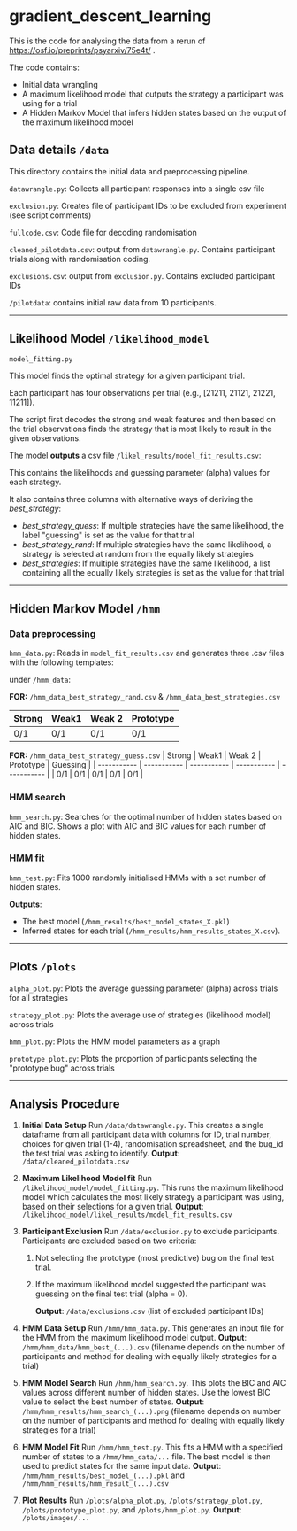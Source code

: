 # gradient_descent_learning

This is the code for analysing the data from a rerun of https://osf.io/preprints/psyarxiv/75e4t/ .

The code contains:
- Initial data wrangling
- A maximum likelihood model that outputs the strategy a participant was using for a trial
- A Hidden Markov Model that infers hidden states based on the output of the maximum likelihood model

## Data details `/data` 

This directory contains the initial data and preprocessing pipeline.

`datawrangle.py`: Collects all participant responses into a single csv file

`exclusion.py`: Creates file of participant IDs to be excluded from experiment (see script comments)

`fullcode.csv`: Code file for decoding randomisation

`cleaned_pilotdata.csv`: output from `datawrangle.py`. Contains participant trials along with randomisation coding.

`exclusions.csv`: output from `exclusion.py`. Contains excluded participant IDs

`/pilotdata`: contains initial raw data from 10 participants.

---

## Likelihood Model `/likelihood_model`

`model_fitting.py`

This model finds the optimal strategy for a given participant trial.

Each participant has four observations per trial (e.g., [21211, 21121, 21221, 11211]).

The script first decodes the strong and weak features and then based on the trial observations finds the strategy that is most likely to result in the given observations.

The model **outputs** a csv file `/likel_results/model_fit_results.csv`:

This contains the likelihoods and guessing parameter (alpha) values for each strategy. 

It also contains three columns with alternative ways of deriving the *best_strategy*:

- *best_strategy_guess*: If multiple strategies have the same likelihood, the label "guessing" is set as the value for that trial
- *best_strategy_rand*: If multiple strategies have the same likelihood, a strategy is selected at random from the equally likely strategies
- *best_strategies*: If multiple strategies have the same likelihood, a list containing all the equally likely strategies is set as the value for that trial
---

## Hidden Markov Model `/hmm`

### Data preprocessing

`hmm_data.py`: Reads in `model_fit_results.csv` and generates three .csv files with the following templates:

under `/hmm_data`:




**FOR:** 
`/hmm_data_best_strategy_rand.csv` & `/hmm_data_best_strategies.csv` 

| Strong | Weak1 | Weak 2 | Prototype |
| ----------- | ----------- | ----------- | ----------- |
| 0/1 | 0/1 | 0/1 | 0/1 |

**FOR:**
`/hmm_data_best_strategy_guess.csv`
| Strong | Weak1 | Weak 2 | Prototype | Guessing |
| ----------- | ----------- | ----------- | ----------- | ----------- |
| 0/1 | 0/1 | 0/1 | 0/1 | 0/1 |


### HMM search
`hmm_search.py`: Searches for the optimal number of hidden states based on AIC and BIC. Shows a plot with AIC and BIC values for each number of hidden states.

### HMM fit

`hmm_test.py`: Fits 1000 randomly initialised HMMs with a set number of hidden states.

**Outputs**: 
- The best model (`/hmm_results/best_model_states_X.pkl`)
- Inferred states for each trial (`/hmm_results/hmm_results_states_X.csv`).

---

## Plots `/plots`

`alpha_plot.py`: Plots the average guessing parameter (alpha) across trials for all strategies

`strategy_plot.py`: Plots the average use of strategies (likelihood model) across trials

`hmm_plot.py`: Plots the HMM model parameters as a graph

`prototype_plot.py`: Plots the proportion of participants selecting the "prototype bug" across trials

---

## Analysis Procedure

1. **Initial Data Setup** Run `/data/datawrangle.py`. This creates a single dataframe from all participant data with columns for ID, trial number, choices for given trial (1-4), randomisation spreadsheet, and the bug_id the test trial was asking to identify. **Output**: `/data/cleaned_pilotdata.csv`
2. **Maximum Likelihood Model fit** Run `/likelihood_model/model_fitting.py`. This runs the maximum likelihood model which calculates the most likely strategy a participant was using, based on their selections for a given trial. **Output**: `/likelihood_model/likel_results/model_fit_results.csv`
3. **Participant Exclusion** Run `/data/exclusion.py` to exclude participants. Participants are excluded based on two criteria:
  
   1. Not selecting the prototype (most predictive) bug on the final test trial.
   2. If the maximum likelihood model suggested the participant was guessing on the final test trial (alpha = 0).

      **Output**: `/data/exclusions.csv` (list of excluded participant IDs)
4. **HMM Data Setup** Run `/hmm/hmm_data.py`. This generates an input file for the HMM from the maximum likelihood model output. **Output**: `/hmm/hmm_data/hmm_best_(...).csv` (filename depends on the number of participants and method for dealing with equally likely strategies for a trial)
5. **HMM Model Search** Run `/hmm/hmm_search.py`. This plots the BIC and AIC values across different number of hidden states. Use the lowest BIC value to select the best number of states. **Output**: `/hmm/hmm_results/hmm_search_(...).png` (filename depends on number on the number of participants and method for dealing with equally likely strategies for a trial)
6. **HMM Model Fit** Run `/hmm/hmm_test.py`. This fits a HMM with a specified number of states to a `/hmm/hmm_data/...` file. The best model is then used to predict states for the same input data. **Output**: `/hmm/hmm_results/best_model_(...).pkl` and `/hmm/hmm_results/hmm_result_(...).csv`
7.  **Plot Results** Run `/plots/alpha_plot.py`, `/plots/strategy_plot.py`, `/plots/prototype_plot.py`, and `/plots/hmm_plot.py`. **Output**: `/plots/images/...`


